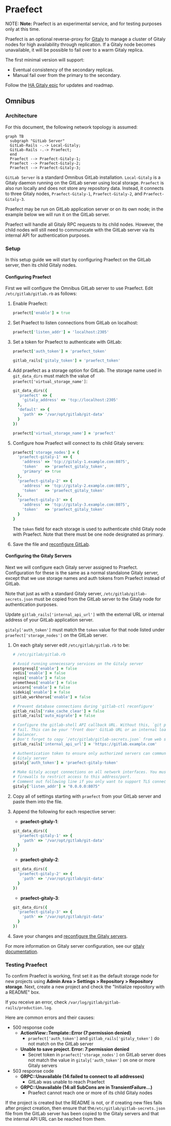 # Praefect

NOTE: **Note:** Praefect is an experimental service, and for testing purposes only at
this time.

Praefect is an optional reverse-proxy for [Gitaly](../index.md) to manage a
cluster of Gitaly nodes for high availability through replication.
If a Gitaly node becomes unavailable, it will be possible to fail over to a
warm Gitaly replica.

The first minimal version will support:

- Eventual consistency of the secondary replicas.
- Manual fail over from the primary to the secondary.

Follow the [HA Gitaly epic](https://gitlab.com/groups/gitlab-org/-/epics/1489)
for updates and roadmap.

## Omnibus

### Architecture

For this document, the following network topology is assumed:

```mermaid
graph TB
  subgraph "GitLab Server"
  GitLab-Rails -.-> Local-Gitaly;
  GitLab-Rails -.-> Praefect;
  end
  Praefect --> Praefect-Gitaly-1;
  Praefect --> Praefect-Gitaly-2;
  Praefect --> Praefect-Gitaly-3;
```

`GitLab Server` is a standard Omnibus GitLab installation.
`Local-Gitaly` is a Gitaly daemon running on the GitLab server using local storage.
`Praefect` is also run locally and does not store any repository data. Instead,
it connects to three Gitaly nodes, `Praefect-Gitaly-1`,  `Praefect-Gitaly-2`,
and `Praefect-Gitaly-3`.

Praefect may be run on GitLab application server or on its own node; in the example below
we will run it on the GitLab server.

Praefect will handle all Gitaly RPC requests to its child nodes. However, the child nodes
will still need to communicate with the GitLab server via its internal API for authentication
purposes.

### Setup

In this setup guide we will start by configuring Praefect on the GitLab server,
then its child Gitaly nodes.

#### Configuring Praefect

First we will configure the Omnibus GitLab server to use Praefect.
Edit `/etc/gitlab/gitlab.rb` as follows:

1. Enable Praefect:

   ```ruby
   praefect['enable'] = true
   ```

1. Set Praefect to listen connections from GitLab on localhost:

   ```ruby
   praefect['listen_addr'] = 'localhost:2305'
   ```

1. Set a token for Praefect to authenticate with GitLab:

   ```ruby
   praefect['auth_token'] = 'praefect_token'

   gitlab_rails['gitaly_token'] = 'praefect_token'
   ```

1. Add praefect as a storage option for GitLab. The storage name used in `git_data_dirs`
    must match the value of `praefect['virtual_storage_name']`:

   ```ruby
   git_data_dirs({
     'praefect' => {
       'gitaly_address' => 'tcp://localhost:2305'
     },
     'default' => {
       'path' => '/var/opt/gitlab/git-data'
     }
   })

   praefect['virtual_storage_name'] = 'praefect'
   ```

1. Configure how Praefect will connect to its child Gitaly servers:

   ```ruby
   praefect['storage_nodes'] = {
     'praefect-gitaly-1' => {
       'address' => 'tcp://gitaly-1.example.com:8075',
       'token'   => 'praefect_gitaly_token',
       'primary' => true
     },
     'praefect-gitaly-2' => {
       'address' => 'tcp://gitaly-2.example.com:8075',
       'token'   => 'praefect_gitaly_token'
     },
     'praefect-gitaly-3' => {
       'address' => 'tcp://gitaly-3.example.com:8075',
       'token'   => 'praefect_gitaly_token'
     }
   }
   ```

   The `token` field for each storage is used to authenticate child Gitaly node with Praefect.
   Note that there must be one node designated as primary.

1. Save the file and [reconfigure GitLab](../restart_gitlab.md#omnibus-gitlab-reconfigure).

#### Configuring the Gitaly Servers

Next we will configure each Gitaly server assigned to Praefect.  Configuration for these
is the same as a normal standalone Gitaly server, except that we use storage names and
auth tokens from Praefect instead of GitLab.

Note that just as with a standard Gitaly server, `/etc/gitlab/gitlab-secrets.json` must
be copied from the GitLab server to the Gitaly node for authentication purposes.

Update `gitlab_rails['internal_api_url']` with the external URL or internal address of
your GitLab application server.

`gitaly['auth_token']` must match the `token` value for that node listed under
`praefect['storage_nodes']` on the GitLab server.

1. On each gitaly server edit `/etc/gitlab/gitlab.rb` to be:

   ```ruby
   # /etc/gitlab/gitlab.rb

   # Avoid running unnecessary services on the Gitaly server
   postgresql['enable'] = false
   redis['enable'] = false
   nginx['enable'] = false
   prometheus['enable'] = false
   unicorn['enable'] = false
   sidekiq['enable'] = false
   gitlab_workhorse['enable'] = false

   # Prevent database connections during 'gitlab-ctl reconfigure'
   gitlab_rails['rake_cache_clear'] = false
   gitlab_rails['auto_migrate'] = false

   # Configure the gitlab-shell API callback URL. Without this, `git push` will
   # fail. This can be your 'front door' GitLab URL or an internal load
   # balancer.
   # Don't forget to copy `/etc/gitlab/gitlab-secrets.json` from web server to Gitaly server.
   gitlab_rails['internal_api_url'] = 'https://gitlab.example.com'

   # Authentication token to ensure only authorized servers can communicate with
   # Gitaly server
   gitaly['auth_token'] = 'praefect-gitaly-token'

   # Make Gitaly accept connections on all network interfaces. You must use
   # firewalls to restrict access to this address/port.
   # Comment out following line if you only want to support TLS connections
   gitaly['listen_addr'] = "0.0.0.0:8075"
   ```

1. Copy all of settings starting with `praefect` from your GitLab server and paste them into the file.

1. Append the following for each respective server:

   * **praefect-gitaly-1**:
   ```ruby
   git_data_dirs({
     'praefect-gitaly-1' => {
       'path' => '/var/opt/gitlab/git-data'
     }
   })
   ```

   * **praefect-gitaly-2**:
   ```ruby
   git_data_dirs({
     'praefect-gitaly-2' => {
       'path' => '/var/opt/gitlab/git-data'
     }
   })
   ```
   * **praefect-gitaly-3**:
   ```ruby
   git_data_dirs({
     'praefect-gitaly-3' => {
       'path' => '/var/opt/gitlab/git-data'
     }
   })
   ```


1. Save your changes and [reconfigure the Gitaly servers](../restart_gitlab.md#omnibus-gitlab-reconfigure).

For more information on Gitaly server configuration, see our [gitaly documentation](index.md#3-gitaly-server-configuration).

### Testing Praefect

To confirm Praefect is working, first set it as the default storage node for new projects
using **Admin Area > Settings > Repository > Repository storage**. Next,
create a new project and check the "Initialize repository with a README" box.

If you receive an error, check `/var/log/gitlab/gitlab-rails/production.log`.

Here are common errors and their causes:

  * 500 response code
    * **ActionView::Template::Error (7:permission denied)**
      * `praefect['auth_token']` and `gitlab_rails['gitaly_token']` do not match on the GitLab server
    * **Unable to save project. Error: 7:permission denied**
      * Secret token in `praefect['storage_nodes']` on GitLab server does not match the 
       value in `gitaly['auth_token']` on one or more Gitaly servers
  * 503 response code
    * **GRPC::Unavailable (14:failed to connect to all addresses)**
      * GitLab was unable to reach Praefect
    * **GRPC::Unavailable (14:all SubCons are in TransientFailure...)**
      * Praefect cannot reach one or more of its child Gitaly nodes

If the project is created but the README is not, or if creating new files fails
after project creation, then ensure that the`/etc/gitlab/gitlab-secrets.json` file
from the GitLab server has been copied to the Gitaly servers and that the internal
API URL can be reached from them.
